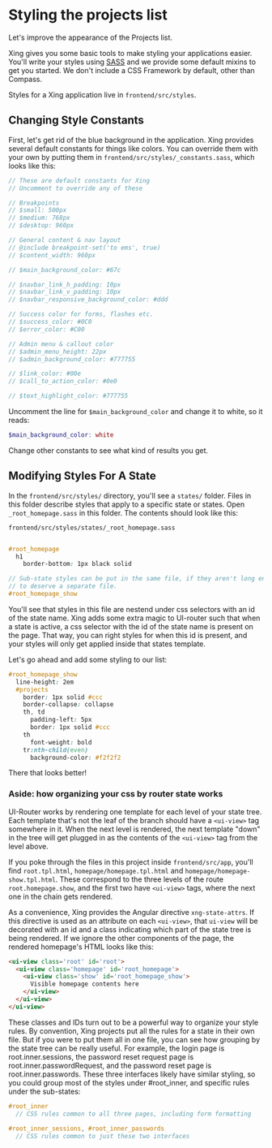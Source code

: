 # Styling the projects list

Let's improve the appearance of the Projects list.

Xing gives you some basic tools to make styling your applications easier. You'll write your styles using [SASS](http://sass-lang.com/) and we provide some default mixins to get you started. We don't include a CSS Framework by default, other than Compass. 

Styles for a Xing application live in ``frontend/src/styles``.

## Changing Style Constants

First, let's get rid of the blue background in the application. Xing provides several default constants for things like colors. You can override them with your own by putting them in `frontend/src/styles/_constants.sass`, which looks like this:

```scss
// These are default constants for Xing
// Uncomment to override any of these

// Breakpoints
// $small: 500px
// $medium: 768px
// $desktop: 960px

// General content & nav layout
// @include breakpoint-set('to ems', true)
// $content_width: 960px

// $main_background_color: #67c

// $navbar_link_h_padding: 10px
// $navbar_link_v_padding: 10px
// $navbar_responsive_background_color: #ddd

// Success color for forms, flashes etc.
// $success_color: #0C0
// $error_color: #C00

// Admin menu & callout color
// $admin_menu_height: 22px
// $admin_background_color: #777755

// $link_color: #00e
// $call_to_action_color: #0e0

// $text_highlight_color: #777755

```

Uncomment the line for `$main_background_color` and change it to white, so it reads:

```scss
$main_background_color: white
```

Change other constants to see what kind of results you get.

## Modifying Styles For A State

In the `frontend/src/styles/` directory, you'll see a `states/` folder. Files in this folder describe styles that apply to a specific state or states. Open `_root_homepage.sass` in this folder. The contents should look like this:

`frontend/src/styles/states/_root_homepage.sass`

```scss

#root_homepage
  h1
    border-bottom: 1px black solid

// Sub-state styles can be put in the same file, if they aren't long enough
// to deserve a separate file.
#root_homepage_show

```

You'll see that styles in this file are nestend under css selectors with an id of the state name. Xing adds some extra magic to UI-router such that when a state is active, a css selector with the id of the state name is present on the page. That way, you can right styles for when this id is present, and your styles will only get applied inside that states template.

Let's go ahead and add some styling to our list:

```scss
#root_homepage_show
  line-height: 2em
  #projects
    border: 1px solid #ccc
    border-collapse: collapse
    th, td
      padding-left: 5px
      border: 1px solid #ccc
    th
      font-weight: bold
    tr:nth-child(even)
      background-color: #f2f2f2
```

There that looks better!

### Aside: how organizing your css by router state works

UI-Router works by rendering one template for each level of your state tree.  Each template that's not the leaf of the branch should have a `<ui-view>` tag somewhere in it.  When the next level is rendered, the next template "down" in the tree will get plugged in as the contents of the `<ui-view>` tag from the level above.  

If you poke through the files in this project inside `frontend/src/app`, you'll find `root.tpl.html`, `homepage/homepage.tpl.html` and `homepage/homepage-show.tpl.html`.  These correspond to the three levels of the route `root.homepage.show`, and the first two have `<ui-view>` tags, where the next one in the chain gets rendered.

As a convenience, Xing provides the Angular directive `xng-state-attrs`.  If this directive is used as an attribute on each `<ui-view>`, that `ui-view` will be decorated with an id and a class indicating which part of the state tree is being rendered. If we ignore the other components of the page, the rendered homepage's HTML looks like this:

```html
<ui-view class='root' id='root'>
  <ui-view class='homepage' id='root_homepage'>
    <ui-view class='show' id='root_homepage_show'>
      Visible homepage contents here
    </ui-view>
  </ui-view>
</ui-view>
```

These classes and IDs turn out to be a powerful way to organize your style rules.  By convention, Xing projects put all the rules for a state in their own file.  But if you were to put them all in one file, you can see how grouping by the state tree can be really useful.  For example, the login page is root.inner.sessions,  the password reset request page is root.inner.passwordRequest, and the password reset page is root.inner.passwords. These three interfaces likely have similar styling, so you could group most of the styles under #root_inner, and specific rules under the sub-states:

```scss
#root_inner
  // CSS rules common to all three pages, including form formatting
  
#root_inner_sessions, #root_inner_passwords
  // CSS rules common to just these two interfaces
```

